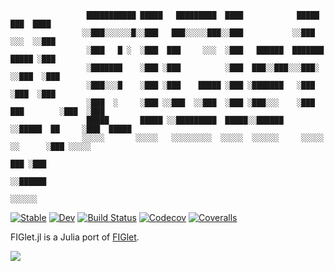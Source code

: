 ```
                 ███████████ █████   █████████  ████            █████            ███  ████
                ░░███░░░░░░█░░███   ███░░░░░███░░███           ░░███            ░░░  ░░███
                 ░███   █ ░  ░███  ███     ░░░  ░███   ██████  ███████          █████ ░███
                 ░███████    ░███ ░███          ░███  ███░░███░░░███░          ░░███  ░███
                 ░███░░░█    ░███ ░███    █████ ░███ ░███████   ░███            ░███  ░███
                 ░███  ░     ░███ ░░███  ░░███  ░███ ░███░░░    ░███ ███        ░███  ░███
                 █████       █████ ░░█████████  █████░░██████   ░░█████  ██     ░███  █████
                ░░░░░       ░░░░░   ░░░░░░░░░  ░░░░░  ░░░░░░     ░░░░░  ░░      ░███ ░░░░░
                                                                            ███ ░███
                                                                           ░░██████
                                                                            ░░░░░░
```


[![Stable](https://img.shields.io/badge/docs-stable-blue.svg)](https://kdheepak.github.io/FIGlet.jl/stable)
[![Dev](https://img.shields.io/badge/docs-dev-blue.svg)](https://kdheepak.github.io/FIGlet.jl/dev)
[![Build Status](https://travis-ci.com/kdheepak/FIGlet.jl.svg?branch=master)](https://travis-ci.com/kdheepak/FIGlet.jl)
[![Codecov](https://codecov.io/gh/kdheepak/FIGlet.jl/branch/master/graph/badge.svg)](https://codecov.io/gh/kdheepak/FIGlet.jl)
[![Coveralls](https://coveralls.io/repos/github/kdheepak/FIGlet.jl/badge.svg?branch=master)](https://coveralls.io/github/kdheepak/FIGlet.jl?branch=master)

FIGlet.jl is a Julia port of [FIGlet](http://www.figlet.org/).

![](https://user-images.githubusercontent.com/1813121/66729028-10444680-ee38-11e9-99a8-c366b7d9eec9.png)
